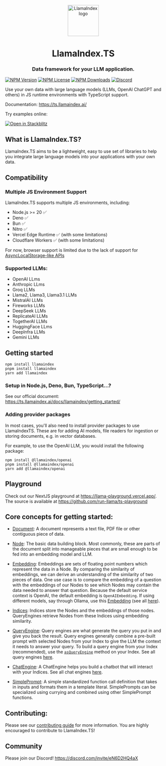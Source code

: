 <p align="center">
  <img height="100" width="100" alt="LlamaIndex logo" src="https://ts.llamaindex.ai/square.svg" />
</p>
<h1 align="center">LlamaIndex.TS</h1>
<h3 align="center">
  Data framework for your LLM application.
</h3>

[![NPM Version](https://img.shields.io/npm/v/llamaindex)](https://www.npmjs.com/package/llamaindex)
[![NPM License](https://img.shields.io/npm/l/llamaindex)](https://github.com/run-llama/LlamaIndexTS/blob/main/LICENSE)
[![NPM Downloads](https://img.shields.io/npm/dm/llamaindex)](https://www.npmjs.com/package/llamaindex)
[![Discord](https://img.shields.io/discord/1059199217496772688)](https://discord.com/invite/eN6D2HQ4aX)

Use your own data with large language models (LLMs, OpenAI ChatGPT and others) in JS runtime environments with TypeScript support.

Documentation: https://ts.llamaindex.ai/

Try examples online:

[![Open in Stackblitz](https://developer.stackblitz.com/img/open_in_stackblitz.svg)](https://stackblitz.com/github/run-llama/LlamaIndexTS/tree/main/examples)

## What is LlamaIndex.TS?

LlamaIndex.TS aims to be a lightweight, easy to use set of libraries to help you integrate large language models into your applications with your own data.

## Compatibility

### Multiple JS Environment Support

LlamaIndex.TS supports multiple JS environments, including:

- Node.js >= 20 ✅
- Deno ✅
- Bun ✅
- Nitro ✅
- Vercel Edge Runtime ✅ (with some limitations)
- Cloudflare Workers ✅ (with some limitations)

For now, browser support is limited due to the lack of support for [AsyncLocalStorage-like APIs](https://github.com/tc39/proposal-async-context)

### Supported LLMs:

- OpenAI LLms
- Anthropic LLms
- Groq LLMs
- Llama2, Llama3, Llama3.1 LLMs
- MistralAI LLMs
- Fireworks LLMs
- DeepSeek LLMs
- ReplicateAI LLMs
- TogetherAI LLMs
- HuggingFace LLms
- DeepInfra LLMs
- Gemini LLMs

## Getting started

```shell
npm install llamaindex
pnpm install llamaindex
yarn add llamaindex
```

### Setup in Node.js, Deno, Bun, TypeScript...?

See our official document: <https://ts.llamaindex.ai/docs/llamaindex/getting_started/>

### Adding provider packages

In most cases, you'll also need to install provider packages to use LlamaIndexTS. These are for adding AI models, file readers for ingestion or storing documents, e.g. in vector databases.

For example, to use the OpenAI LLM, you would install the following package:

```shell
npm install @llamaindex/openai
pnpm install @llamaindex/openai
yarn add @llamaindex/openai
```

## Playground

Check out our NextJS playground at https://llama-playground.vercel.app/. The source is available at https://github.com/run-llama/ts-playground

## Core concepts for getting started:

- [Document](/packages/llamaindex/src/Node.ts): A document represents a text file, PDF file or other contiguous piece of data.

- [Node](/packages/llamaindex/src/Node.ts): The basic data building block. Most commonly, these are parts of the document split into manageable pieces that are small enough to be fed into an embedding model and LLM.

- [Embedding](/packages/llamaindex/src/embeddings/OpenAIEmbedding.ts): Embeddings are sets of floating point numbers which represent the data in a Node. By comparing the similarity of embeddings, we can derive an understanding of the similarity of two pieces of data. One use case is to compare the embedding of a question with the embeddings of our Nodes to see which Nodes may contain the data needed to answer that question. Because the default service context is OpenAI, the default embedding is `OpenAIEmbedding`. If using different models, say through Ollama, use this [Embedding](/packages/llamaindex/src/embeddings/OllamaEmbedding.ts) (see all [here](/packages/llamaindex/src/embeddings)).

- [Indices](/packages/llamaindex/src/indices/): Indices store the Nodes and the embeddings of those nodes. QueryEngines retrieve Nodes from these Indices using embedding similarity.

- [QueryEngine](/packages/llamaindex/src/engines/query/RetrieverQueryEngine.ts): Query engines are what generate the query you put in and give you back the result. Query engines generally combine a pre-built prompt with selected Nodes from your Index to give the LLM the context it needs to answer your query. To build a query engine from your Index (recommended), use the [`asQueryEngine`](/packages/llamaindex/src/indices/BaseIndex.ts) method on your Index. See all query engines [here](/packages/llamaindex/src/engines/query).

- [ChatEngine](/packages/llamaindex/src/engines/chat/SimpleChatEngine.ts): A ChatEngine helps you build a chatbot that will interact with your Indices. See all chat engines [here](/packages/llamaindex/src/engines/chat).

- [SimplePrompt](/packages/llamaindex/src/Prompt.ts): A simple standardized function call definition that takes in inputs and formats them in a template literal. SimplePrompts can be specialized using currying and combined using other SimplePrompt functions.

## Contributing:

Please see our [contributing guide](CONTRIBUTING.md) for more information.
You are highly encouraged to contribute to LlamaIndex.TS!

## Community

Please join our Discord! https://discord.com/invite/eN6D2HQ4aX
